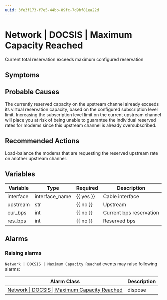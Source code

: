 ```yaml
---
uuid: 3fe3f173-f7e5-44bb-89fc-7d9bf81ea22d
---
```

# Network | DOCSIS | Maximum Capacity Reached

Current total reservation exceeds maximum configured reservation

## Symptoms

## Probable Causes

The currently reserved capacity on the upstream channel already exceeds its virtual reservation capacity, based on the configured subscription level limit. Increasing the subscription level limit on the current upstream channel will place you at risk of being unable to guarantee the individual reserved rates for modems since this upstream channel is already oversubscribed.

## Recommended Actions

Load-balance the modems that are requesting the reserved upstream rate on another upstream channel.

## Variables

| Variable  | Type           | Required  | Description             |
| --------- | -------------- | --------- | ----------------------- |
| interface | interface_name | {{ yes }} | Cable interface         |
| upstream  | str            | {{ no }}  | Upstream                |
| cur_bps   | int            | {{ no }}  | Current bps reservation |
| res_bps   | int            | {{ no }}  | Reserved bps            |

## Alarms

### Raising alarms

`Network | DOCSIS | Maximum Capacity Reached` events may raise following alarms:

| Alarm Class                                                                                                                  | Description |
| ---------------------------------------------------------------------------------------------------------------------------- | ----------- |
| [Network \| DOCSIS \| Maximum Capacity Reached](../../../alarm-classes-reference/network/docsis/maximum-capacity-reached.md) | dispose     |
